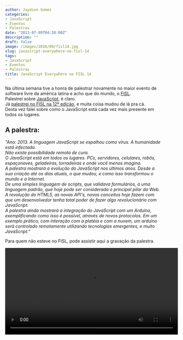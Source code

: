 ```yaml
---
author: Jaydson Gomes
categories:
- JavaScript
- Eventos
- Palestras
date: "2013-07-09T04:38:00Z"
description: ""
draft: false
image: /images/2016/09/fisl14.jpg
slug: javascript-everywhere-no-fisl-14
tags:
- JavaScript
- Eventos
- Palestras
title: JavaScript Everywhere no FISL 14
---
```


Na última semana tive a honra de palestrar novamente no maior evento de software livre da américa latina e acho que do mundo, o [FISL](http://softwarelivre.org/fisl14).  
Palestrei sobre [JavaScript](https://developer.mozilla.org/en-US/docs/Web/JavaScript), é claro.  
Já [palestrei no FISL na 12º edição](http://jaydson.com/blog/categories/fisl/), e muita coisa mudou de lá pra cá.  
Desta vez falei sobre como o JavaScript está cada vez mais presente em todos os lugares.  

## A palestra:  
*"Ano: 2013. A linguagem JavaScript se espalhou como vírus. A humanidade está infectada.  
Não existe possibilidade remota de cura.   
O JavaScript está em todos os lugares. PCs, servidores, celulares, robôs, espaçonaves, geladeiras, torradeiras e onde você menos imagina.   
A palestra mostrará a evolução do JavaScript nos últimos anos. Desde a sua criação até os dias atuais, o que mudou, e como isso transformou o mundo e a Internet.   
De uma simples linguagem de scripts, que validava formulários, a uma linguagem padrão, que hoje pode ser considerada o principal pilar da Web.  
A revolução do HTML5, as novas API's, novos conceitos hoje fazem com que um desenvolvedor tenha total poder de fazer algo revolucionário com JavaScript.  
A palestra ainda mostrará a integração do JavaScript com um Arduino, exemplificando como isso é possível, através de novos protocolos.  Em um exemplo prático, com interação com a platéia e com a nuvem, um arduino será controlado remotamente utilizando tecnologias emergentes, e muito JavaScript."*  

Para quem não esteve no FISL, pode assistir aqui a gravação da palestra.  
<center><video style="width:560px" controls src="http://hemingway.softwarelivre.org/fisl14/high/41d/sala41d-high-201307041000.ogg"></video></center>  

